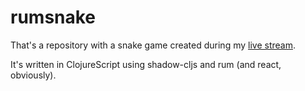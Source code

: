# rumsnake

That's a repository with a snake game created during my [live
stream](https://www.youtube.com/watch?v=GxxGs1jA-kg).

It's written in ClojureScript using shadow-cljs and rum (and react, obviously).
